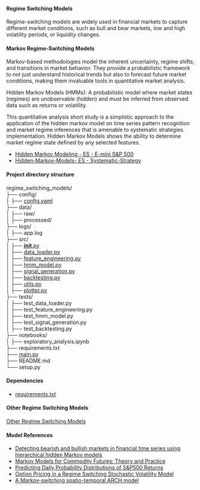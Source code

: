 #### Regime Switching Models

Regime-switching models are widely used in financial markets to capture different market conditions, such as bull and bear markets, low and high volatility periods, or liquidity changes.

#### Markov Regime-Switching Models
Markov-based methodologies model the inherent uncertainty, regime shifts, and transitions in market behavior. They provide a probabilistic framework to not just understand historical trends but also to forecast future market conditions, making them invaluable tools in quantitative market analysis.


Hidden Markov Models (HMMs): A probabilistic model where market states (regimes) are unobservable (hidden) and must be inferred from observed data such as returns or volatility.

This quantitative analysis short study is a simplistic approach to the application of the hidden markov model on time series pattern recognition and market regime inferences that is amenable to systematic strategies implementation. Hidden Markov Models shows the ability to determine market regime state defined by any selected features.

  - [Hidden Markov Modeling - ES - E-mini S&P 500](https://github.com/manuelmusngi/regime_switching_models/blob/main/src/1-Hidden-Markov-Modeling-%20ES%20-%20E-mini%20S%26P%20500.ipynb)
  - [Hidden-Markov-Models- ES - Systematic-Strategy](https://github.com/manuelmusngi/regime_switching_models/blob/main/src/2-Hidden-Markov-Models-%20ES%20-%20Systematic-Strategy.ipynb)

#### Project directory structure  

regime_switching_models/\
├── config/\
│   ├── [config.yaml](https://github.com/manuelmusngi/regime_switching_models/blob/main/config/config.yaml)\
├── data/\
│   ├── raw/                  
│   ├── processed/            
├── logs/\
│   ├── app.log               
├── src/\
│   ├── [__init__.py](https://github.com/manuelmusngi/regime_switching_models/blob/main/src/init.py)          
│   ├── [data_loader.py](https://github.com/manuelmusngi/regime_switching_models/blob/main/src/data_loader.py)        
│   ├── [feature_engineering.py](https://github.com/manuelmusngi/regime_switching_models/blob/main/src/feature_engineering.py)  
│   ├── [hmm_model.py](https://github.com/manuelmusngi/regime_switching_models/blob/main/src/hmm_model.py)          
│   ├── [signal_generation.py](https://github.com/manuelmusngi/regime_switching_models/blob/main/src/signal_generation.py)  
│   ├── [backtesting.py](https://github.com/manuelmusngi/regime_switching_models/blob/main/src/backtesting.py)        
│   ├── [utils.py](https://github.com/manuelmusngi/regime_switching_models/blob/main/src/utils.py)              
│   ├── [plotter.py](https://github.com/manuelmusngi/regime_switching_models/blob/main/src/plotter.py)            
├── tests/\
│   ├── test_data_loader.py  
│   ├── test_feature_engineering.py  
│   ├── test_hmm_model.py     
│   ├── test_signal_generation.py  
│   ├── test_backtesting.py   
├── notebooks/\
│   ├── exploratory_analysis.ipynb  
├── requirements.txt          
├── [main.py](https://github.com/manuelmusngi/regime_switching_models/blob/main/main.py)                   
├── README.md                 
└── setup.py                  

#### Dependencies
  - [requirements.txt](https://github.com/manuelmusngi/hidden-markov-modeling/blob/main/requirements.txt)

#### Other Regime Switching Models

[Other Regime Switching Models](https://github.com/manuelmusngi/regime_switching_models/blob/main/Other%20Regime%20Switching%20Models)

#### Model References
  - [Detecting bearish and bullish markets in financial time series using hierarchical hidden Markov models](https://github.com/manuelmusngi/regime_switching_models/blob/main/2007.14874v1.pdf)
  - [Markov Models for Commodity Futures: Theory and Practice](https://github.com/manuelmusngi/regime_switching_models/blob/main/ssrn-1138782.pdf)
  - [Predicting Daily Probability Distributions of S&P500 Returns](https://papers.ssrn.com/sol3/papers.cfm?abstract_id=1288468)
  - [Option Pricing in a Regime Switching Stochastic Volatility Model](https://arxiv.org/abs/1707.01237)
  - [A Markov-switching spatio-temporal ARCH model](https://arxiv.org/abs/2310.02630)


  
  
